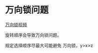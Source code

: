 # 万向锁问题  

[万向锁视频](http://vo.youku.com/v_show/id_XNzkyOTIyMTI=.html)  

旋转顺序会导致万向锁问题。  

规定选择顺序尽最大可能避免 万向锁，y>x>z